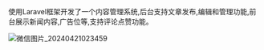 使用Laravel框架开发了一个内容管理系统,后台支持文章发布,编辑和管理功能,前台展示新闻内容,广告位等,支持评论点赞功能。



![微信图片_20240421023459](C:\Users\cjy\Desktop\咸鱼\微信图片_20240421023459.png)
